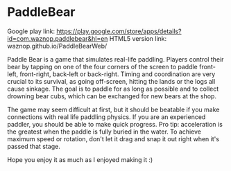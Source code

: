 # PaddleBear

Google play link: https://play.google.com/store/apps/details?id=com.waznop.paddlebear&hl=en
HTML5 version link: waznop.github.io/PaddleBearWeb/

Paddle Bear is a game that simulates real-life paddling. Players control their bear by tapping on one of the four corners of the screen to paddle front-left, front-right, back-left or back-right.  Timing and coordination are very crucial to its survival, as going off-screen, hitting the lands or the logs all cause sinkage. The goal is to paddle for as long as possible and to collect drowning bear cubs, which can be exchanged for new bears at the shop.

The game may seem difficult at first, but it should be beatable if you make connections with real life paddling physics. If you are an experienced paddler, you should be able to make quick progress. Pro tip: acceleration is the greatest when the paddle is fully buried in the water. To achieve maximum speed or rotation, don't let it drag and snap it out right when it's passed that stage.

Hope you enjoy it as much as I enjoyed making it :)
